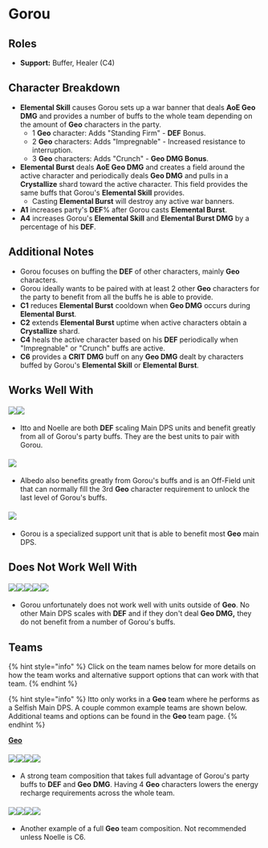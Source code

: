 # Gorou

## **Roles**

* **Support:** Buffer, Healer (C4)

## **Character Breakdown**

* **Elemental Skill** causes Gorou sets up a war banner that deals **AoE Geo DMG** and provides a number of buffs to the whole team depending on the amount of **Geo** characters in the party.
  * 1 **Geo** character: Adds "Standing Firm" - **DEF** Bonus.
  * 2 **Geo** characters: Adds "Impregnable" - Increased resistance to interruption.
  * 3 **Geo** characters: Adds "Crunch" - **Geo DMG Bonus**.
* **Elemental Burst** deals **AoE Geo DMG** and creates a field around the active character and periodically deals **Geo DMG** and pulls in a **Crystallize** shard toward the active character. This field provides the same buffs that Gorou's **Elemental Skill** provides.
  * Casting **Elemental Burst** will destroy any active war banners.
* **A1** increases party's **DEF**% after Gorou casts **Elemental Burst**.
* **A4** increases Gorou's **Elemental Skill** and **Elemental Burst DMG** by a percentage of his **DEF**.

## **Additional Notes**

* Gorou focuses on buffing the **DEF** of other characters, mainly **Geo** characters.
* Gorou ideally wants to be paired with at least 2 other **Geo** characters for the party to benefit from all the buffs he is able to provide.
* **C1** reduces **Elemental Burst** cooldown when **Geo DMG** occurs during **Elemental Burst**.
* **C2** extends **Elemental Burst** uptime when active characters obtain a **Crystallize** shard.
* **C4** heals the active character based on his **DEF** periodically when "Impregnable" or "Crunch" buffs are active.
* **C6** provides a **CRIT DMG** buff on any **Geo DMG** dealt by characters buffed by Gorou's **Elemental Skill** or **Elemental Burst**.

## **Works Well With**

#### ![](../../.gitbook/assets/UI\_AvatarIcon\_Itto.png)![](../../.gitbook/assets/UI\_AvatarIcon\_Noelle.png)

* Itto and Noelle are both **DEF** scaling Main DPS units and benefit greatly from all of Gorou's party buffs. They are the best units to pair with Gorou.

#### ![](../../.gitbook/assets/UI\_AvatarIcon\_Albedo.png)

* Albedo also benefits greatly from Gorou's buffs and is an Off-Field unit that can normally fill the 3rd **Geo** character requirement to unlock the last level of Gorou's buffs.

#### ![](../../.gitbook/assets/Element\_Geo.webp)

* Gorou is a specialized support unit that is able to benefit most **Geo** main DPS.

## **Does Not Work Well With**

#### ![](../../.gitbook/assets/Element\_Anemo.webp)![](../../.gitbook/assets/Element\_Cryo.webp)![](../../.gitbook/assets/Element\_Electro.webp)![](../../.gitbook/assets/Element\_Hydro.webp)![](../../.gitbook/assets/Element\_Pyro.webp)

* Gorou unfortunately does not work well with units outside of **Geo**. No other Main DPS scales with **DEF** and if they don't deal **Geo DMG,** they do not benefit from a number of Gorou's buffs.

## **Teams**

{% hint style="info" %}
Click on the team names below for more details on how the team works and alternative support options that can work with that team.
{% endhint %}

{% hint style="info" %}
Itto only works in a **Geo** team where he performs as a Selfish Main DPS. A couple common example teams are shown below. Additional teams and options can be found in the **Geo** team page.
{% endhint %}

[**Geo**](../../teams/geo.md)

#### ![](../../.gitbook/assets/UI\_AvatarIcon\_Itto.png)![](../../.gitbook/assets/UI\_AvatarIcon\_Gorou.png)![](../../.gitbook/assets/UI\_AvatarIcon\_Albedo.png)![](../../.gitbook/assets/UI\_AvatarIcon\_Zhongli.png)

* A strong team composition that takes full advantage of Gorou's party buffs to **DEF** and **Geo** **DMG**. Having 4 **Geo** characters lowers the energy recharge requirements across the whole team.

#### ![](../../.gitbook/assets/UI\_AvatarIcon\_Noelle.png)![](../../.gitbook/assets/UI\_AvatarIcon\_Gorou.png)![](../../.gitbook/assets/UI\_AvatarIcon\_Aether\_Geo.png)![](../../.gitbook/assets/UI\_AvatarIcon\_Zhongli.png)

* Another example of a full **Geo** team composition. Not recommended unless Noelle is C6.
